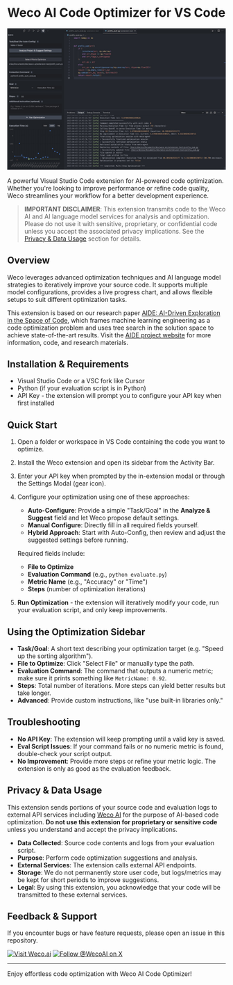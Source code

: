 # Weco AI Code Optimizer for VS Code

![Weco AI Code Optimizer](weco-vsce.jpg)

A powerful Visual Studio Code extension for AI-powered code optimization. Whether you're looking to improve performance or refine code quality, Weco streamlines your workflow for a better development experience.

> **IMPORTANT DISCLAIMER**: This extension transmits code to the Weco AI and AI language model services for analysis and optimization. Please do not use it with sensitive, proprietary, or confidential code unless you accept the associated privacy implications. See the [Privacy & Data Usage](#privacy--data-usage) section for details.

## Overview
Weco leverages advanced optimization techniques and AI language model strategies to iteratively improve your source code. It supports multiple model configurations, provides a live progress chart, and allows flexible setups to suit different optimization tasks.

This extension is based on our research paper [AIDE: AI-Driven Exploration in the Space of Code](https://arxiv.org/abs/2502.13138), which frames machine learning engineering as a code optimization problem and uses tree search in the solution space to achieve state-of-the-art results. Visit the [AIDE project website](https://www.aide.ml/) for more information, code, and research materials.

## Installation & Requirements
- Visual Studio Code or a VSC fork like Cursor
- Python (if your evaluation script is in Python) 
- API Key - the extension will prompt you to configure your API key when first installed

## Quick Start
1. Open a folder or workspace in VS Code containing the code you want to optimize.  
2. Install the Weco extension and open its sidebar from the Activity Bar.  
3. Enter your API key when prompted by the in-extension modal or through the Settings Modal (gear icon).  
4. Configure your optimization using one of these approaches:
   - **Auto-Configure**: Provide a simple "Task/Goal" in the **Analyze & Suggest** field and let Weco propose default settings.
   - **Manual Configure**: Directly fill in all required fields yourself.
   - **Hybrid Approach**: Start with Auto-Config, then review and adjust the suggested settings before running.
   
   Required fields include:
   - **File to Optimize**  
   - **Evaluation Command** (e.g., `python evaluate.py`)  
   - **Metric Name** (e.g., "Accuracy" or "Time")  
   - **Steps** (number of optimization iterations)  
5. **Run Optimization** - the extension will iteratively modify your code, run your evaluation script, and only keep improvements.

## Using the Optimization Sidebar
- **Task/Goal**: A short text describing your optimization target (e.g. "Speed up the sorting algorithm").  
- **File to Optimize**: Click "Select File" or manually type the path.  
- **Evaluation Command**: The command that outputs a numeric metric; make sure it prints something like `MetricName: 0.92`.  
- **Steps**: Total number of iterations. More steps can yield better results but take longer.  
- **Advanced**: Provide custom instructions, like "use built-in libraries only."

## Troubleshooting
- **No API Key**: The extension will keep prompting until a valid key is saved.  
- **Eval Script Issues**: If your command fails or no numeric metric is found, double-check your script output.  
- **No Improvement**: Provide more steps or refine your metric logic. The extension is only as good as the evaluation feedback.

## Privacy & Data Usage

This extension sends portions of your source code and evaluation logs to external API services including [Weco AI](https://www.weco.ai/) for the purpose of AI-based code optimization. **Do not use this extension for proprietary or sensitive code** unless you understand and accept the privacy implications.

- **Data Collected**: Source code contents and logs from your evaluation script.
- **Purpose**: Perform code optimization suggestions and analysis.
- **External Services**: The extension calls external API endpoints.
- **Storage**: We do not permanently store user code, but logs/metrics may be kept for short periods to improve suggestions.
- **Legal**: By using this extension, you acknowledge that your code will be transmitted to these external services.

## Feedback & Support
If you encounter bugs or have feature requests, please open an issue in this repository.

[![Visit Weco.ai](https://img.shields.io/badge/Website-weco.ai-blue)](https://www.weco.ai/)
[![Follow @WecoAI on X](https://img.shields.io/badge/X-@WecoAI-1DA1F2?style=social&logo=twitter)](https://x.com/WecoAI)

---

Enjoy effortless code optimization with Weco AI Code Optimizer!